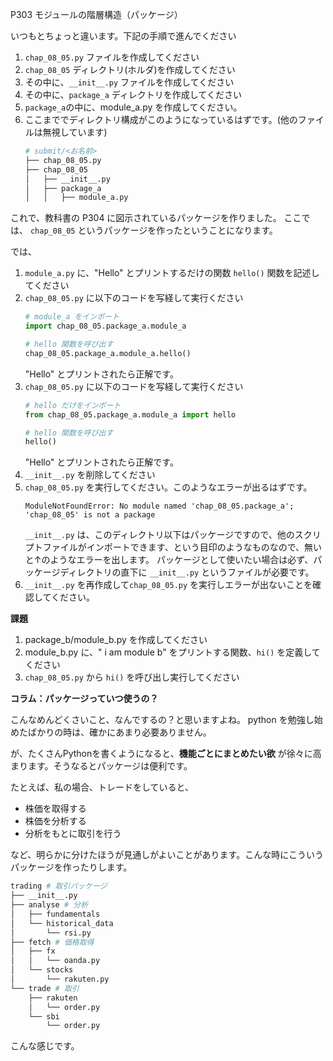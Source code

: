 P303 モジュールの階層構造（パッケージ）

いつもとちょっと違います。下記の手順で進んでください

1. `chap_08_05.py` ファイルを作成してください
1. `chap_08_05`  ディレクトリ(ホルダ)を作成してください
1. その中に、`__init__.py` ファイルを作成してください
1. その中に、`package_a` ディレクトリを作成してください
1. `package_a`の中に、module_a.py を作成してください。
1. ここまででディレクトリ構成がこのようになっているはずです。(他のファイルは無視しています)
    ```bash
    # submit/<お名前> 
    ├── chap_08_05.py
    ├── chap_08_05
    │   ├── __init__.py
    │   ├── package_a
    │   │   ├── module_a.py
    ```

これで、教科書の P304 に図示されているパッケージを作りました。
ここでは、 `chap_08_05` というパッケージを作ったということになります。

では、

1. `module_a.py` に、"Hello" とプリントするだけの関数 `hello()` 関数を記述してください
1. `chap_08_05.py` に以下のコードを写経して実行ください
    ```python
    # module_a をインポート
    import chap_08_05.package_a.module_a 

    # hello 関数を呼び出す
    chap_08_05.package_a.module_a.hello() 
    ```
    "Hello" とプリントされたら正解です。
1. `chap_08_05.py` に以下のコードを写経して実行ください
    ```python
    # hello だけをインポート
    from chap_08_05.package_a.module_a import hello 

    # hello 関数を呼び出す
    hello() 
    ```
    "Hello" とプリントされたら正解です。
1. `__init__.py` を削除してください
1. `chap_08_05.py` を実行してください。このようなエラーが出るはずです。
    ```
    ModuleNotFoundError: No module named 'chap_08_05.package_a'; 'chap_08_05' is not a package
    ```
    `__init__.py` は、このディレクトリ以下はパッケージですので、他のスクリプトファイルがインポートできます、という目印のようなものなので、無いと↑のようなエラーを出します。
    パッケージとして使いたい場合は必ず、パッケージディレクトリの直下に `__init__.py` というファイルが必要です。
1. `__init__.py` を再作成して`chap_08_05.py` を実行しエラーが出ないことを確認してください。

**課題**

1. package_b/module_b.py を作成してください
1. module_b.py に、" i am module b" をプリントする関数、`hi()` を定義してください
1. `chap_08_05.py` から `hi()` を呼び出し実行してください



**コラム：パッケージっていつ使うの？**

こんなめんどくさいこと、なんでするの？と思いますよね。
python を勉強し始めたばかりの時は、確かにあまり必要ありません。

が、たくさんPythonを書くようになると、**機能ごとにまとめたい欲** が徐々に高まります。そうなるとパッケージは便利です。

たとえば、私の場合、トレードをしていると、

+ 株価を取得する
+ 株価を分析する
+ 分析をもとに取引を行う

など、明らかに分けたほうが見通しがよいことがあります。こんな時にこういうパッケージを作ったりします。

```bash
trading # 取引パッケージ
├── __init__.py
├── analyse # 分析
│   ├── fundamentals
│   └── historical_data
│       └── rsi.py
├── fetch # 価格取得
│   ├── fx
│   │   └── oanda.py
│   └── stocks
│       └── rakuten.py
└── trade # 取引
    ├── rakuten
    │   └── order.py
    └── sbi
        └── order.py

```

こんな感じです。

 

